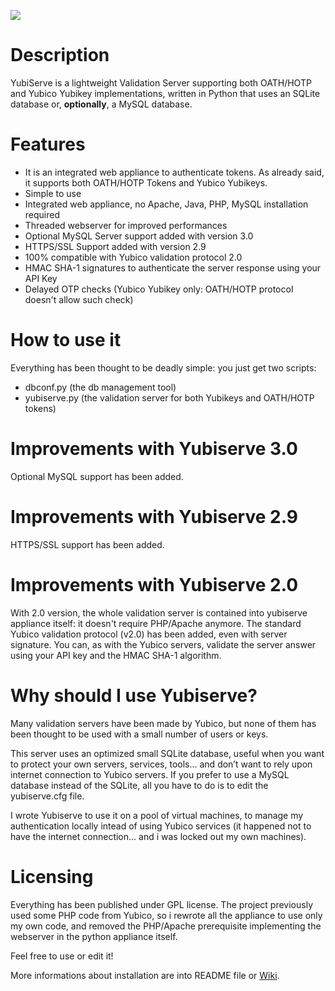<img src='http://yubico-yubiserve.googlecode.com/files/yubiserve-googlecode.png' /><br />
# Description #
YubiServe is a lightweight Validation Server supporting both OATH/HOTP and Yubico Yubikey implementations, written in Python that uses an SQLite database or, **optionally**, a MySQL database.

# Features #
  * It is an integrated web appliance to authenticate tokens. As already said, it supports both OATH/HOTP Tokens and Yubico Yubikeys.
  * Simple to use
  * Integrated web appliance, no Apache, Java, PHP, MySQL installation required
  * Threaded webserver for improved performances
  * Optional MySQL Server support added with version 3.0
  * HTTPS/SSL Support added with version 2.9
  * 100% compatible with Yubico validation protocol 2.0
  * HMAC SHA-1 signatures to authenticate the server response using your API Key
  * Delayed OTP checks (Yubico Yubikey only: OATH/HOTP protocol doesn't allow such check)


# How to use it #
Everything has been thought to be deadly simple: you just get two scripts:
  * dbconf.py (the db management tool)
  * yubiserve.py (the validation server for both Yubikeys and OATH/HOTP tokens)

# Improvements with Yubiserve 3.0 #
Optional MySQL support has been added.

# Improvements with Yubiserve 2.9 #
HTTPS/SSL support has been added.

# Improvements with Yubiserve 2.0 #
With 2.0 version, the whole validation server is contained into yubiserve appliance itself: it doesn't require PHP/Apache anymore. The standard Yubico validation protocol (v2.0) has been added, even with server signature. You can, as with the Yubico servers, validate the server answer using your API key and the HMAC SHA-1 algorithm.

# Why should I use Yubiserve? #
Many validation servers have been made by Yubico, but none of them has been thought to be used with a small number of users or keys.

This server uses an optimized small SQLite database, useful when you want to protect your own servers, services, tools... and don’t want to rely upon internet connection to Yubico servers. If you prefer to use a MySQL database instead of the SQLite, all you have to do  is to edit the yubiserve.cfg file.

I wrote Yubiserve to use it on a pool of virtual machines, to manage my authentication locally intead of using Yubico services (it happened not to have the internet connection... and i was locked out my own machines).

# Licensing #
Everything has been published under GPL license. The project previously used some PHP code from Yubico, so i rewrote all the appliance to use only my own code, and removed the PHP/Apache prerequisite implementing the webserver in the python appliance itself.


Feel free to use or edit it!

More informations about installation are into README file or [Wiki](http://code.google.com/p/yubico-yubiserve/w/list).